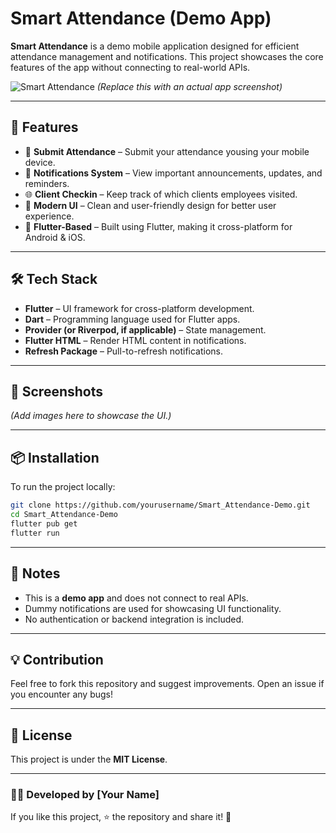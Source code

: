 # **Smart Attendance (Demo App)**

**Smart Attendance** is a demo mobile application designed for efficient attendance management and notifications. This project showcases the core features of the app without connecting to real-world APIs.

![Smart Attendance](https://via.placeholder.com/600x300) *(Replace this with an actual app screenshot)*

---

## **🚀 Features**
- 📅 **Submit Attendance** – Submit your attendance yousing your mobile device.  
- 🔔 **Notifications System** – View important announcements, updates, and reminders.  
- 🌐 **Client Checkin** – Keep track of which clients employees visited.  
- 🎨 **Modern UI** – Clean and user-friendly design for better user experience.  
- 📱 **Flutter-Based** – Built using Flutter, making it cross-platform for Android & iOS.  

---

## **🛠️ Tech Stack**
- **Flutter** – UI framework for cross-platform development.  
- **Dart** – Programming language used for Flutter apps.  
- **Provider (or Riverpod, if applicable)** – State management.  
- **Flutter HTML** – Render HTML content in notifications.  
- **Refresh Package** – Pull-to-refresh notifications.  

---

## **📸 Screenshots**
*(Add images here to showcase the UI.)*  

---

## **📦 Installation**
To run the project locally:  
```sh
git clone https://github.com/yourusername/Smart_Attendance-Demo.git
cd Smart_Attendance-Demo
flutter pub get
flutter run
```

---

## **📌 Notes**
- This is a **demo app** and does not connect to real APIs.  
- Dummy notifications are used for showcasing UI functionality.  
- No authentication or backend integration is included.  

---

## **💡 Contribution**
Feel free to fork this repository and suggest improvements. Open an issue if you encounter any bugs!  

---

## **📜 License**
This project is under the **MIT License**.  

---

### **👨‍💻 Developed by [Your Name]**
If you like this project, ⭐ the repository and share it! 🚀

